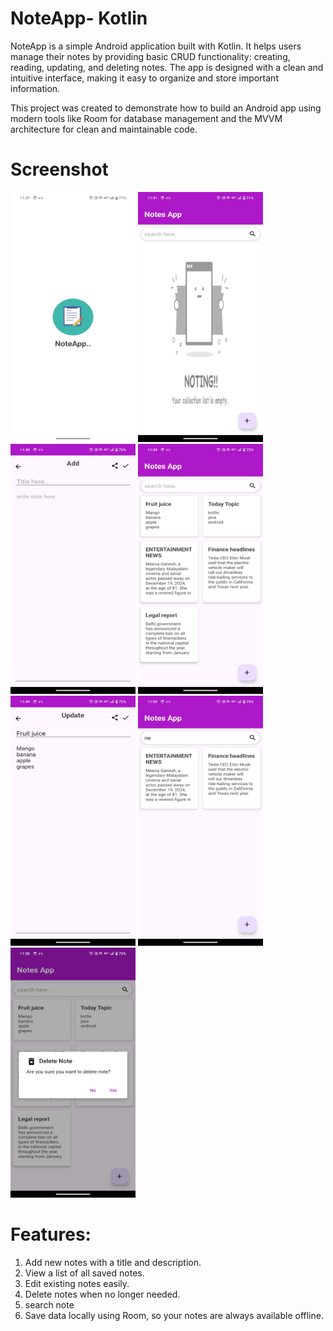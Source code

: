 # NoteApp- Kotlin

NoteApp is a simple Android application built with Kotlin. It helps users manage their notes by providing basic CRUD functionality: creating, reading, updating, and deleting notes.
The app is designed with a clean and intuitive interface, making it easy to organize and store important information.

This project was created to demonstrate how to build an Android app using modern tools like Room for database management and the MVVM architecture for clean and maintainable code.

# Screenshot  
<img src="splace_screen.jpg" alt="Alt Text" width="200" height="400"> <img src="empty_home.jpg" alt="Alt Text" width="200" height="400">  <img src="add.jpg" alt="Alt Text" width="200" height="400">  <img src="home.jpg" alt="Alt Text" width="200" height="400">
<img src="update.jpg" alt="Alt Text" width="200" height="400"> <img src="search.jpg" alt="Alt Text" width="200" height="400"> <img src="delete.jpg" alt="Alt Text" width="200" height="400">

# Features:
1. Add new notes with a title and description.
2. View a list of all saved notes.
3. Edit existing notes easily.
4. Delete notes when no longer needed.
5. search note
5. Save data locally using Room, so your notes are always available offline.

